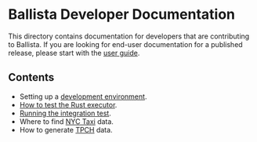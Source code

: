 # Ballista Developer Documentation

This directory contains documentation for developers that are contributing to Ballista. If you are looking for 
end-user documentation for a published release, please start with the [user guide](https://ballistacompute.org/docs/).

## Contents

- Setting up a [development environment](development-environment.md).
- [How to test the Rust executor](testing-rust-executor.md).
- [Running the integration test](integration-testing.md).
- Where to find [NYC Taxi](nyctaxi.md) data.
- How to generate [TPCH](tpch.md) data.
